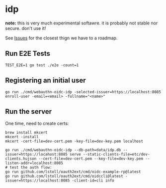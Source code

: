 # idp

**note:** this is very much experimental softawre. it is probably not stable nor secure. don't use it!

See [Issues](/../../issues) for the closest thign we have to a roadmap.

## Run E2E Tests

`TEST_E2E=1 go test ./e2e -count=1`

## Registering an initial user

```
go run ./cmd/webauthn-oidc-idp -selected-issuer=https://localhost:8085 enroll-user -email=<email> -fullname="<name>"
```

## Run the server

One time, need to create certs:

```
brew install mkcert
mkcert -install
mkcert -cert-file=dev-cert.pem -key-file=dev-key.pem localhost
```

```
go run ./cmd/webauthn-oidc-idp --db-path=data/idp.db --issuer=https://locahost:8085 serve --static-clients-file=etc/dev-clients.hujson --cert-file=dev-cert.pem --key-file=dev-key.pem --listen-addr=localhost:8085
# test the auth flow:
go run github.com/lstoll/oauth2ext/cmd/oidc-example-rp@latest
go run github.com/lstoll/oauth2ext/cmd/oidccli@latest -issuer=https://localhost:8085 -client-id=cli info
```
